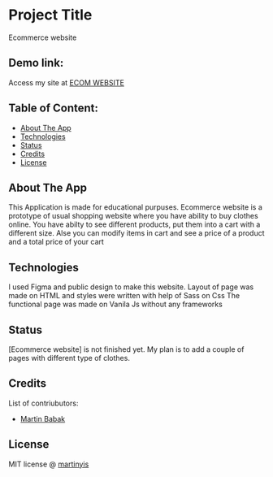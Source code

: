 # Project Title
Ecommerce website

## Demo link:
Access my site at [ECOM WEBSITE](https://martinyis.github.io/Ecom-WEbsite/)

## Table of Content:

- [About The App](#about-the-app)
- [Technologies](#technologies)
- [Status](#status)
- [Credits](#credits)
- [License](#license)

## About The App
This Application is made for educational purpuses. Ecommerce website is a prototype of usual shopping website where you have ability to buy clothes online.
You have abilty to see different products, put them into a cart with a different size. Alse you can modify items in cart and see a price of a product and a total price of your cart

## Technologies
I used Figma and public design to make this website.
Layout of page was made on HTML and styles were written with help of Sass on Css
The functional page was made on Vanila Js without any frameworks



## Status
[Ecommerce website] is not finished yet. My plan is to add a couple of pages with different type of clothes.

## Credits
List of contriubutors:
- [Martin Babak](https://github.com/martinyis)

## License

MIT license @ [martinyis](https://github.com/martinyis)
